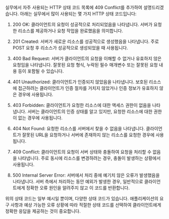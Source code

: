 실무에서 자주 사용되는 HTTP 상태 코드 목록에 409 Conflict를 추가하여 설명드리겠습니다. 아래는 실무에서 많이 사용되는 몇 가지 HTTP 상태 코드입니다:

1. 200 OK:
   클라이언트의 요청이 성공적으로 처리되었음을 나타냅니다. 서버가 요청한 리소스를 제공하거나 요청 작업을 완료했음을 의미합니다.

2. 201 Created:
   서버가 새로운 리소스를 성공적으로 생성했음을 나타냅니다. 주로 POST 요청 후 리소스가 성공적으로 생성되었을 때 사용됩니다.

3. 400 Bad Request:
   서버가 클라이언트의 요청을 이해할 수 없거나 유효하지 않은 요청임을 나타냅니다. 잘못된 요청 형식, 누락된 필수 매개변수 또는 잘못된 요청 내용 등이 포함될 수 있습니다.

4. 401 Unauthorized:
   클라이언트가 인증되지 않았음을 나타냅니다. 보호된 리소스에 접근하려는 클라이언트가 인증 절차를 거치지 않았거나 인증 정보가 유효하지 않은 경우에 사용됩니다.

5. 403 Forbidden:
   클라이언트가 요청한 리소스에 대한 액세스 권한이 없음을 나타냅니다. 서버는 클라이언트의 인증 상태를 알고 있지만, 요청한 리소스에 대한 권한이 없는 경우에 사용됩니다.

6. 404 Not Found:
   요청한 리소스를 서버에서 찾을 수 없음을 나타냅니다. 클라이언트가 잘못된 URL을 요청하거나 서버에 존재하지 않는 리소스를 요청한 경우에 사용됩니다.

7. 409 Conflict:
   클라이언트의 요청이 서버 상태와 충돌하여 요청을 처리할 수 없음을 나타냅니다. 주로 동시에 리소스를 변경하려는 경우, 충돌이 발생하는 상황에서 사용됩니다.

8. 500 Internal Server Error:
   서버에서 처리 중에 예기치 않은 오류가 발생했음을 나타냅니다. 서버 측에서 처리하는 동안 예외가 발생한 경우, 일반적으로 클라이언트에게 정확한 오류 원인을 알려주지 않고 이 코드를 반환합니다.

위의 상태 코드는 일부 예시일 뿐이며, 다양한 상태 코드가 있습니다. 애플리케이션의 요구 사항과 예상 가능한 오류 상황에 따라 적절한 상태 코드를 선택하여 클라이언트에게 정확한 응답을 제공하는 것이 중요합니다.
